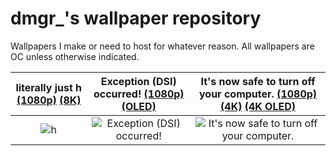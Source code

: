 # dmgr_'s wallpaper repository

Wallpapers I make or need to host for whatever reason. All wallpapers are OC unless otherwise indicated.

| literally just h [(1080p)](https://dmgrstuff.github.io/stuff/wallpapers/h.png) [(8K)](https://dmgrstuff.github.io/stuff/wallpapers/h_8k.png) | Exception (DSI) occurred! [(1080p)](https://dmgrstuff.github.io/stuff/wallpapers/exception_dsi_occurred.png) [(OLED)](https://dmgrstuff.github.io/stuff/wallpapers/exception_dsi_occurred_oled.png) | It's now safe to turn off your computer. [(1080p)](https://dmgrstuff.github.io/stuff/wallpapers/its_now_safe.png) [(4K)](https://dmgrstuff.github.io/stuff/wallpapers/its_now_safe_4k.png) [(4K OLED)](https://dmgrstuff.github.io/stuff/wallpapers/its_now_safe_4k_oled.png)
| :---: | :---: | :---: |
| ![h](https://dmgrstuff.github.io/stuff/wallpapers/h.png) | ![Exception (DSI) occurred!](https://dmgrstuff.github.io/stuff/wallpapers/exception_dsi_occurred.png) | ![It's now safe to turn off your computer.](https://dmgrstuff.github.io/stuff/wallpapers/its_now_safe.png)
